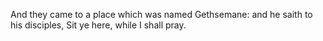 And they came to a place which was named Gethsemane: and he saith to his disciples, Sit ye here, while I shall pray.
